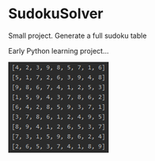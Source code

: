 # SudokuSolver
Small project. Generate a full sudoku table

Early Python learning project...

![Sudoku](/img/solved.png)
